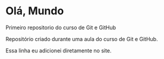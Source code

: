 # Olá, Mundo
 Primeiro repositorio do curso de Git e GitHub

 Repositório criado durante uma aula do curso de Git e GitHub.

Essa linha eu adicionei diretamente no site.

